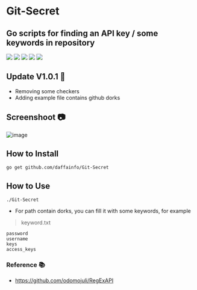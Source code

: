 # Git-Secret
## Go scripts for finding an API key / some keywords in repository
![](https://img.shields.io/github/license/daffainfo/Git-Secret)
![](https://img.shields.io/github/issues/daffainfo/Git-Secret)
![](https://img.shields.io/github/forks/daffainfo/Git-Secret)
![](https://img.shields.io/github/stars/daffainfo/Git-Secret)
![](https://img.shields.io/github/last-commit/daffainfo/Git-Secret)

## Update V1.0.1 🚀 
- Removing some checkers
- Adding example file contains github dorks

## Screenshoot 📷

![image](https://user-images.githubusercontent.com/36522826/128018595-990a9054-3d8a-4b1b-8c70-afc901f093eb.png)

## How to Install

```go get github.com/daffainfo/Git-Secret```

## How to Use

```
./Git-Secret
```

* For path contain dorks, you can fill it with some keywords, for example
> keyword.txt
```
password
username
keys
access_keys
```

### Reference 📚

- https://github.com/odomojuli/RegExAPI

